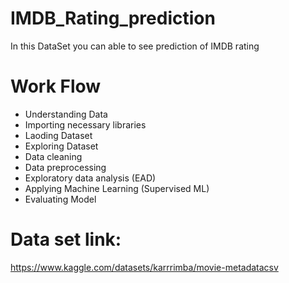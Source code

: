 # IMDB_Rating_prediction

In this DataSet you can able to see prediction of IMDB rating

# Work Flow 
* Understanding Data 
* Importing necessary libraries
* Laoding Dataset 
* Exploring Dataset
* Data cleaning
* Data preprocessing
* Exploratory data analysis (EAD)
* Applying Machine Learning (Supervised ML)
* Evaluating Model 

# Data set link:
https://www.kaggle.com/datasets/karrrimba/movie-metadatacsv
